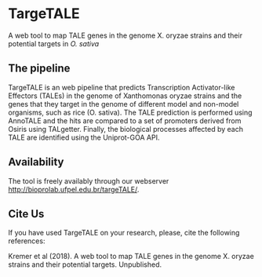 
# TargeTALE
A web tool to map TALE genes in the genome X. oryzae strains and their potential targets in *O. sativa*


## The pipeline

TargeTALE is an web pipeline that predicts Transcription Activator-like Effectors (TALEs) in the genome of Xanthomonas oryzae strains and the genes that they target in the genome of different model and non-model organisms, such as rice (O. sativa). The TALE prediction is performed using AnnoTALE and the hits are compared to a set of promoters derived from Osiris using TALgetter. Finally, the biological processes affected by each TALE are identified using the Uniprot-GOA API.

## Availability

The tool is freely availably through our webserver http://bioprolab.ufpel.edu.br/targeTALE/.

## Cite Us

If you have used TargeTALE on your research, please, cite the following references:

Kremer et al (2018). A web tool to map TALE genes in the genome X. oryzae strains and their potential targets. Unpublished.
